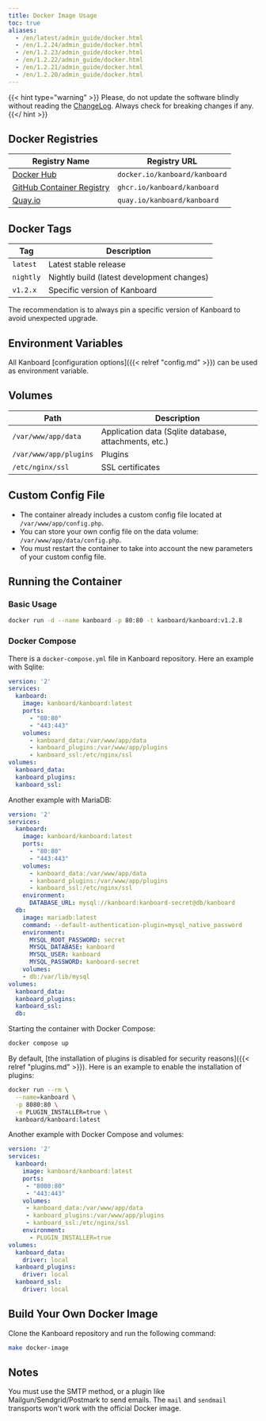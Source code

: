 ```yaml
---
title: Docker Image Usage
toc: true
aliases:
  - /en/latest/admin_guide/docker.html
  - /en/1.2.24/admin_guide/docker.html
  - /en/1.2.23/admin_guide/docker.html
  - /en/1.2.22/admin_guide/docker.html
  - /en/1.2.21/admin_guide/docker.html
  - /en/1.2.20/admin_guide/docker.html
---
```


{{< hint type="warning" >}}
Please, do not update the software blindly without reading the
[ChangeLog](https://github.com/kanboard/kanboard/blob/master/ChangeLog).
Always check for breaking changes if any.
{{</ hint >}}

Docker Registries
-----------------

Registry Name               | Registry URL
----------------------------| -----------------------------------------
[Docker Hub](https://hub.docker.com/r/kanboard/kanboard) | `docker.io/kanboard/kanboard`
[GitHub Container Registry](https://github.com/orgs/kanboard/packages/container/package/kanboard) | `ghcr.io/kanboard/kanboard`
[Quay.io](https://quay.io/repository/kanboard/kanboard) | `quay.io/kanboard/kanboard`

Docker Tags
-----------

Tag           | Description
--------------| -------------------------------------------------------
`latest`      | Latest stable release
`nightly`     | Nightly build (latest development changes)
`v1.2.x`      | Specific version of Kanboard

The recommendation is to always pin a specific version of Kanboard to avoid unexpected upgrade.

Environment Variables
---------------------

All Kanboard [configuration options]({{< relref "config.md" >}}) can be used as environment variable.

Volumes
-------

Path                    | Description
------------------------|------------------------------------------------
`/var/www/app/data`     | Application data (Sqlite database, attachments, etc.)
`/var/www/app/plugins`  | Plugins
`/etc/nginx/ssl`        | SSL certificates

Custom Config File
------------------

- The container already includes a custom config file located at `/var/www/app/config.php`.
- You can store your own config file on the data volume: `/var/www/app/data/config.php`.
- You must restart the container to take into account the new parameters of your custom config file.

Running the Container
---------------------

### Basic Usage

```bash
docker run -d --name kanboard -p 80:80 -t kanboard/kanboard:v1.2.8
```

### Docker Compose

There is a `docker-compose.yml` file in Kanboard repository. Here an
example with Sqlite:

```yaml
version: '2'
services:
  kanboard:
    image: kanboard/kanboard:latest
    ports:
      - "80:80"
      - "443:443"
    volumes:
      - kanboard_data:/var/www/app/data
      - kanboard_plugins:/var/www/app/plugins
      - kanboard_ssl:/etc/nginx/ssl
volumes:
  kanboard_data:
  kanboard_plugins:
  kanboard_ssl:
```

Another example with MariaDB:

```yaml
version: '2'
services:
  kanboard:
    image: kanboard/kanboard:latest
    ports:
      - "80:80"
      - "443:443"
    volumes:
      - kanboard_data:/var/www/app/data
      - kanboard_plugins:/var/www/app/plugins
      - kanboard_ssl:/etc/nginx/ssl
    environment:
      DATABASE_URL: mysql://kanboard:kanboard-secret@db/kanboard
  db:
    image: mariadb:latest
    command: --default-authentication-plugin=mysql_native_password
    environment:
      MYSQL_ROOT_PASSWORD: secret
      MYSQL_DATABASE: kanboard
      MYSQL_USER: kanboard
      MYSQL_PASSWORD: kanboard-secret
    volumes:
    - db:/var/lib/mysql
volumes:
  kanboard_data:
  kanboard_plugins:
  kanboard_ssl:
  db:
```

Starting the container with Docker Compose:

```bash
docker compose up
```

By default, [the installation of plugins is disabled for security reasons]({{< relref "plugins.md" >}}). 
Here is an example to enable the installation of plugins:

```bash
docker run --rm \
  --name=kanboard \
  -p 8080:80 \
  -e PLUGIN_INSTALLER=true \
  kanboard/kanboard:latest
```

Another example with Docker Compose and volumes:

```yaml
version: '2'
services:
  kanboard:
    image: kanboard/kanboard:latest
    ports:
     - "8080:80"
     - "443:443"
    volumes:
     - kanboard_data:/var/www/app/data
     - kanboard_plugins:/var/www/app/plugins
     - kanboard_ssl:/etc/nginx/ssl
    environment:
      - PLUGIN_INSTALLER=true
volumes:
  kanboard_data:
    driver: local
  kanboard_plugins:
    driver: local
  kanboard_ssl:
    driver: local
```

Build Your Own Docker Image
---------------------------

Clone the Kanboard repository and run the following command:

```bash
make docker-image
```

Notes
-----

You must use the SMTP method, or a plugin like Mailgun/Sendgrid/Postmark to send emails.
The `mail` and `sendmail` transports won't work with the official Docker image.
